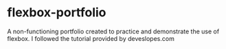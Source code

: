 # flexbox-portfolio

A non-functioning portfolio created to practice and demonstrate the use of flexbox.
I followed the tutorial provided by deveslopes.com
